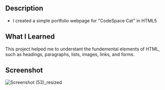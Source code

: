 ## Description
- I created a simple portfolio webpage for "CodeSpace Cat" in HTML5
  
## What I Learned
This project helped me to understant the fundemental elements of HTML, such as headings, paragraphs, lists, images, links, and forms.

## Screenshot
![Screenshot (53)_resized](https://github.com/KemisoMalatsi/KEMMAL529_BCL2401_GroupC_KemisoMalatsi_SDF01/assets/156844247/ad19cb0c-7403-4a20-90fb-cf8e7cc6056f)
